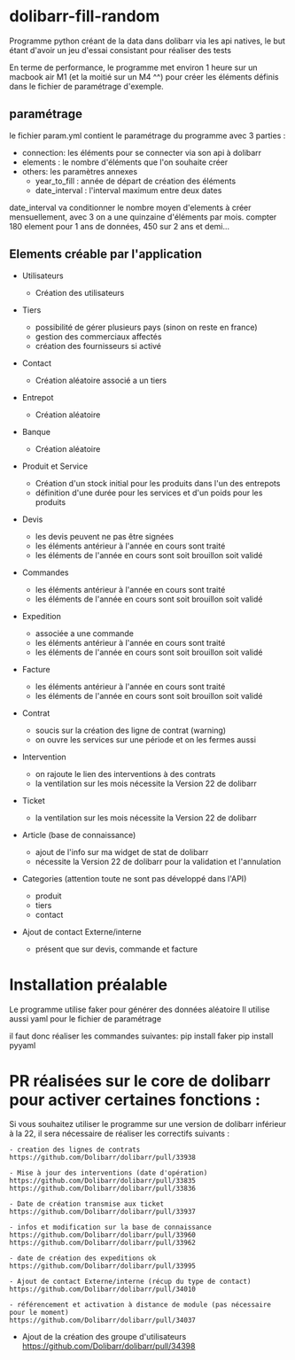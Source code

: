 # dolibarr-fill-random
Programme python créant de la data dans dolibarr via les api natives, le but étant d'avoir un jeu d'essai consistant pour réaliser des tests

En terme de performance, le programme met environ 1 heure sur un macbook air M1 (et la moitié sur un M4 ^^) pour créer les éléments définis dans le fichier de paramétrage d'exemple. 

## paramétrage 
le fichier param.yml contient le paramétrage du programme avec 3 parties :
- connection: les éléments pour se connecter via son api à dolibarr
- elements : le nombre d'éléments que l'on souhaite créer
- others: les paramètres annexes
  - year_to_fill : année de départ de création des éléments
  - date_interval : l'interval maximum entre deux dates

date_interval va conditionner le nombre moyen d'elements à créer mensuellement, avec 3 on a une quinzaine d'éléments par mois.
compter 180 element pour 1 ans de données, 450 sur 2 ans et demi...

## Elements créable par l'application

- Utilisateurs
    - Création des utilisateurs

- Tiers
    - possibilité de gérer plusieurs pays (sinon on reste en france)
    - gestion des commerciaux affectés
    - création des fournisseurs si activé

- Contact 
    - Création aléatoire associé a un tiers 

- Entrepot
    - Création aléatoire

- Banque
    - Création aléatoire

- Produit et Service
    - Création d'un stock initial pour les produits dans l'un des entrepots
    - définition d'une durée pour les services et d'un poids pour les produits

- Devis
    - les devis peuvent ne pas être signées
    - les éléments antérieur à l'année en cours sont traité
    - les éléments de l'année en cours sont soit brouillon soit validé

- Commandes
    - les éléments antérieur à l'année en cours sont traité
    - les éléments de l'année en cours sont soit brouillon soit validé

- Expedition
    - associée a une commande
    - les éléments antérieur à l'année en cours sont traité
    - les éléments de l'année en cours sont soit brouillon soit validé

- Facture
    - les éléments antérieur à l'année en cours sont traité
    - les éléments de l'année en cours sont soit brouillon soit validé

- Contrat
    - soucis sur la création des ligne de contrat (warning)
    - on ouvre les services sur une période et on les fermes aussi

- Intervention
    - on rajoute le lien des interventions à des contrats
    - la ventilation sur les mois nécessite la Version 22 de dolibarr

- Ticket
    - la ventilation sur les mois nécessite la Version 22 de dolibarr

- Article (base de connaissance)
    - ajout de l'info sur ma widget de stat de dolibarr
    - nécessite la Version 22 de dolibarr pour la validation et l'annulation

- Categories (attention toute ne sont pas développé dans l'API)
    - produit
    - tiers
    - contact

- Ajout de contact Externe/interne
    - présent que sur devis, commande et facture


# Installation préalable
Le programme utilise faker pour générer des données aléatoire
Il utilise aussi yaml pour le fichier de paramétrage

il faut donc réaliser les commandes suivantes: 
pip install faker
pip install pyyaml

# PR réalisées sur le core de dolibarr pour activer certaines fonctions :
Si vous souhaitez utiliser le programme sur une version de dolibarr inférieur à la 22, il sera nécessaire de réaliser les correctifs suivants :
 
    - creation des lignes de contrats
    https://github.com/Dolibarr/dolibarr/pull/33938

    - Mise à jour des interventions (date d'opération)
    https://github.com/Dolibarr/dolibarr/pull/33835
    https://github.com/Dolibarr/dolibarr/pull/33836

    - Date de création transmise aux ticket
    https://github.com/Dolibarr/dolibarr/pull/33937

    - infos et modification sur la base de connaissance
    https://github.com/Dolibarr/dolibarr/pull/33960
    https://github.com/Dolibarr/dolibarr/pull/33962

    - date de création des expeditions ok 
    https://github.com/Dolibarr/dolibarr/pull/33995

    - Ajout de contact Externe/interne (récup du type de contact)
    https://github.com/Dolibarr/dolibarr/pull/34010

    - référencement et activation à distance de module (pas nécessaire pour le moment)
    https://github.com/Dolibarr/dolibarr/pull/34037

   - Ajout de la création des groupe d'utilisateurs
   https://github.com/Dolibarr/dolibarr/pull/34398
